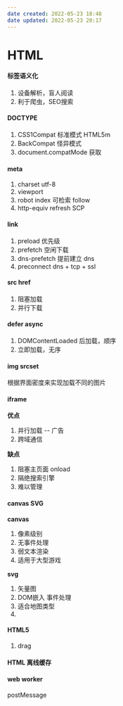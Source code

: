 ```yaml
---
date created: 2022-05-23 18:48
date updated: 2022-05-23 20:17
---
```


# HTML

#### 标签语义化

1. 设备解析，盲人阅读
2. 利于爬虫，SEO搜索

#### DOCTYPE

1. CSS1Compat 标准模式 HTML5m
2. BackCompat 怪异模式
3. document.compatMode 获取

#### meta

1. charset utf-8
2. viewport
3. robot index 可检索 follow
4. http-equiv refresh SCP

#### link

1. preload 优先级
2. prefetch 空闲下载
3. dns-prefetch 提前建立 dns
4. preconnect dns + tcp + ssl

#### src href

1. 阻塞加载
2. 并行下载

#### defer async

1. DOMContentLoaded 后加载，顺序
2. 立即加载，无序

#### img srcset

根据界面密度来实现加载不同的图片

#### iframe

**优点**

1. 并行加载 -- 广告
2. 跨域通信

**缺点**

1. 阻塞主页面 onload
2. 隔绝搜索引擎
3. 难以管理

#### canvas SVG

**canvas**

1. 像素级别
2. 无事件处理
3. 弱文本渲染
4. 适用于大型游戏

**svg**

1. 矢量图
2. DOM嵌入 事件处理
3. 适合地图类型
4.

#### HTML5

1. drag

#### HTML 离线缓存

#### web worker

postMessage
